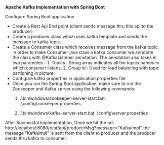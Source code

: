 **Apache Kafka Implementation with Spring Boot**

Configure Spring Boot application
   - Create a Rest Api End point (client sends message thru this api to the producer)
   - Create a producer class which uses kafka template and sends the message to kafka topic.
   - Create a Consumer class which receives message from the kafka topic. In order to make Consumer java class a kafka consumer we annotate the class with @KafkaListener annotation. The annotation also takes in two
     parametes - 1. Topics : String array indicates all the topics names to which consumer listens. 2. Group id : Used for load balancing with topic partioning in picture.
   - Configure kafka properties in application.properties file.
   - Once you run the Spring Boot application, make sure to run the Zookeeper and Kafka server using the following commands:
     1)   .\bin\windows\zookeeper-server-start.bat .\config\zookeeper.properties

     
     2)  .\bin\windows\kafka-server-start.bat .\config\server.properties

After Successful Implementation, Once we hit the url: http://localhost:8080/rest/api/producerMsg?message="KafkaImpl"
the message "KafkaImpl" is sent from the client to producer and the producer sends thru kafka to consumer.
